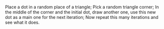 Place a dot in a random place of a triangle;
Pick a random triangle corner;
In the middle of the corner and the initial dot, draw another one, use this new dot as a main one for the next iteration;
Now repeat this many iterations and see what it does.